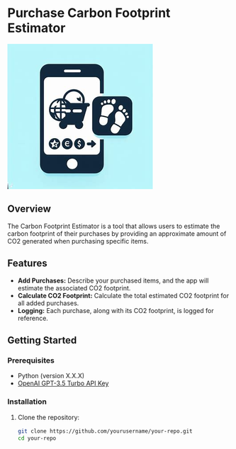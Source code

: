 # Purchase Carbon Footprint Estimator

![Logo](/PCFE.jpg)

## Overview

The Carbon Footprint Estimator is a tool that allows users to estimate the carbon footprint of their purchases by providing an approximate amount of CO2 generated when purchasing specific items.

## Features

- **Add Purchases:** Describe your purchased items, and the app will estimate the associated CO2 footprint.
- **Calculate CO2 Footprint:** Calculate the total estimated CO2 footprint for all added purchases.
- **Logging:** Each purchase, along with its CO2 footprint, is logged for reference.

## Getting Started

### Prerequisites

- Python (version X.X.X)
- [OpenAI GPT-3.5 Turbo API Key](https://beta.openai.com/signup/)

### Installation

1. Clone the repository:

   ```bash
   git clone https://github.com/yourusername/your-repo.git
   cd your-repo
